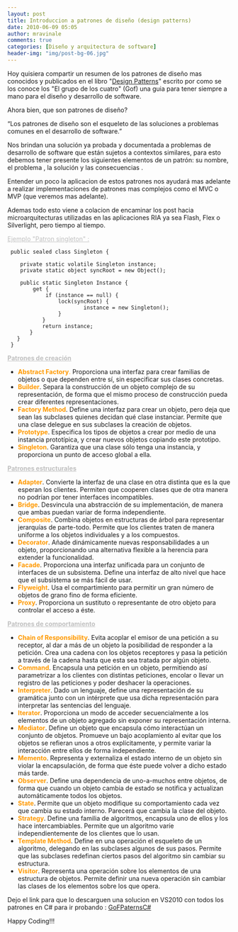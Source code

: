 ```yaml
---
layout: post
title: Introduccion a patrones de diseño (design patterns)
date: 2010-06-09 05:05
author: mravinale
comments: true
categories: [Diseño y arquitectura de software]
header-img: "img/post-bg-06.jpg"
---
```

Hoy quisiera compartir un resumen de los patrones de diseño mas conocidos y publicados en el libro "<a href="http://www.amazon.com/gp/product/0201633612">Design Patterns</a>" escrito por como se los conoce los "El grupo de los cuatro" (Gof) una guia para tener siempre a mano para el diseño y desarrollo de software.

Ahora bien, que son patrones de diseño?

“Los patrones de diseño son el esqueleto de las soluciones a problemas comunes en el desarrollo de software.”

Nos brindan una solución ya probada y documentada a problemas de desarrollo de software que están sujetos a contextos similares, para esto debemos tener presente los siguientes elementos de un patrón: su nombre, el problema , la solución y las consecuencias .

Entender un poco la aplicacion de estos patrones nos ayudará mas adelante a realizar implementaciones de patrones mas complejos como el MVC o MVP (que veremos mas adelante).

Ademas todo esto viene a colacion de encaminar los post hacia microarquitecturas utilizadas en las aplicaciones RIA ya sea Flash, Flex o Silverlight, pero tiempo al tiempo.

<span style="color:#c0c0c0;"><span style="text-decoration:underline;">Ejemplo "Patron singleton" :</span></span>
    
```
 public sealed class Singleton {

    private static volatile Singleton instance;
    private static object syncRoot = new Object();

    public static Singleton Instance {
        get {
            if (instance == null) {
                lock(syncRoot) {
                        instance = new Singleton();
                }
           }
           return instance;
       }
   }
 }
```

<span style="color:#333399;"><strong><span style="color:#c0c0c0;"><span style="text-decoration:underline;">Patrones de creación</span></span></strong></span>
<ul>
	<li><strong><span style="color:#ff9900;">Abstract Factory</span></strong><span style="color:#ff9900;">.</span> Proporciona una interfaz para crear familias de objetos o que dependen entre sí, sin especificar sus clases concretas.</li>
	<li><span style="color:#ff9900;"><strong>Builder</strong></span>. Separa la construcción de un objeto complejo de su representación, de forma que el mismo proceso de construcción pueda crear diferentes representaciones.</li>
	<li><strong><span style="color:#ff9900;">Factory Method</span></strong>. Define una interfaz para crear un objeto, pero deja que sean las subclases quienes decidan qué clase instanciar. Permite que una clase delegue en sus subclases la creación de objetos.</li>
	<li><strong><span style="color:#ff9900;">Prototype</span></strong>. Especifica los tipos de objetos a crear por medio de una instancia prototípica, y crear nuevos objetos copiando este prototipo.</li>
	<li><strong><span style="color:#ff9900;">Singleton</span></strong>. Garantiza que una clase sólo tenga una instancia, y proporciona un punto de acceso global a ella.</li>
</ul>
<span style="color:#333399;"><strong><span style="color:#c0c0c0;"><span style="text-decoration:underline;">Patrones estructurales</span></span></strong></span>
<ul>
	<li><strong><span style="color:#ff9900;">Adapter</span></strong>. Convierte la interfaz de una clase en otra distinta que es la que esperan los clientes. Permiten que cooperen clases que de otra manera no podrían por tener interfaces incompatibles.</li>
	<li><strong><span style="color:#ff9900;">Bridge</span></strong>. Desvincula una abstracción de su implementación, de manera que ambas puedan variar de forma independiente.</li>
	<li><strong><span style="color:#ff9900;">Composite</span></strong>. Combina objetos en estructuras de árbol para representar jerarquías de parte-todo. Permite que los clientes traten de manera uniforme a los objetos individuales y a los compuestos.</li>
	<li><strong><span style="color:#ff9900;">Decorator</span></strong>. Añade dinámicamente nuevas responsabilidades a un objeto, proporcionando una alternativa flexible a la herencia para extender la funcionalidad.</li>
	<li><strong><span style="color:#ff9900;">Facade</span></strong>. Proporciona una interfaz unificada para un conjunto de interfaces de un subsistema. Define una interfaz de alto nivel que hace que el subsistema se más fácil de usar.</li>
	<li><strong><span style="color:#ff9900;">Flyweight</span></strong>. Usa el compartimiento para permitir un gran número de objetos de grano fino de forma eficiente.</li>
	<li><strong><span style="color:#ff9900;">Proxy</span></strong>. Proporciona un sustituto o representante de otro objeto para controlar el acceso a éste.</li>
</ul>
<span style="color:#333399;"><strong><span style="color:#c0c0c0;"><span style="text-decoration:underline;">Patrones de comportamiento</span></span></strong></span>
<ul>
	<li><strong><span style="color:#ff9900;">Chain of Responsibility</span></strong>. Evita acoplar el emisor de una petición a su receptor, al dar a más de un objeto la posibilidad de responder a la petición. Crea una cadena con los objetos receptores y pasa la petición a través de la cadena hasta que esta sea tratada por algún objeto.</li>
	<li><strong><span style="color:#ff9900;">Command</span></strong>. Encapsula una petición en un objeto, permitiendo así parametrizar a los clientes con distintas peticiones, encolar o llevar un registro de las peticiones y poder deshacer la operaciones.</li>
	<li><strong><span style="color:#ff9900;">Interpreter</span></strong>. Dado un lenguaje, define una representación de su gramática junto con un intérprete que usa dicha representación para interpretar las sentencias del lenguaje.</li>
	<li><strong><span style="color:#ff9900;">Iterator</span></strong>. Proporciona un modo de acceder secuencialmente a los elementos de un objeto agregado sin exponer su representación interna.</li>
	<li><strong><span style="color:#ff9900;">Mediator</span></strong>. Define un objeto que encapsula cómo interactúan un conjunto de objetos. Promueve un bajo acoplamiento al evitar que los objetos se refieran unos a otros explícitamente, y permite variar la interacción entre ellos de forma independiente.</li>
	<li><strong><span style="color:#ff9900;">Memento</span></strong>. Representa y externaliza el estado interno de un objeto sin violar la encapsulación, de forma que éste puede volver a dicho estado más tarde.</li>
	<li><strong><span style="color:#ff9900;">Observer</span></strong>. Define una dependencia de uno-a-muchos entre objetos, de forma que cuando un objeto cambia de estado se notifica y actualizan automáticamente todos los objetos.</li>
	<li><strong><span style="color:#ff9900;">State</span></strong>. Permite que un objeto modifique su comportamiento cada vez que cambia su estado interno. Parecerá que cambia la clase del objeto.</li>
	<li><strong><span style="color:#ff9900;">Strategy</span></strong>. Define una familia de algoritmos, encapsula uno de ellos y los hace intercambiables. Permite que un algoritmo varíe independientemente de los clientes que lo usan.</li>
	<li><strong><span style="color:#ff9900;">Template Method</span></strong>. Define en una operación el esqueleto de un algoritmo, delegando en las subclases algunos de sus pasos. Permite que las subclases redefinan ciertos pasos del algoritmo sin cambiar su estructura.</li>
	<li><strong><span style="color:#ff9900;">Visitor</span></strong>. Representa una operación sobre los elementos de una estructura de objetos. Permite definir una nueva operación sin cambiar las clases de los elementos sobre los que opera.</li>
</ul>
Dejo el link para que lo descarguen una solucion en VS2010 con todos los patrones en C# para ir probando :
<a href="http://cid-86b4ae59157bdbba.office.live.com/self.aspx/dotNet%20Project/GOFPatterns.rar">GoFPaternsC#</a>

Happy Coding!!!
